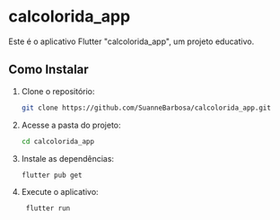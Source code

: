 # calcolorida_app

Este é o aplicativo Flutter "calcolorida_app", um projeto educativo.

## Como Instalar

1. Clone o repositório:
   ```bash
   git clone https://github.com/SuanneBarbosa/calcolorida_app.git
2. Acesse a pasta do projeto:
   ```bash
   cd calcolorida_app
3. Instale as dependências:
   ```bash
   flutter pub get   
4. Execute o aplicativo:
   ```bash
    flutter run
